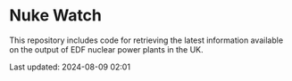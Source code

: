 # Nuke Watch

This repository includes code for retrieving the latest information available on the output of EDF nuclear power plants in the UK.

Last updated: 2024-08-09 02:01